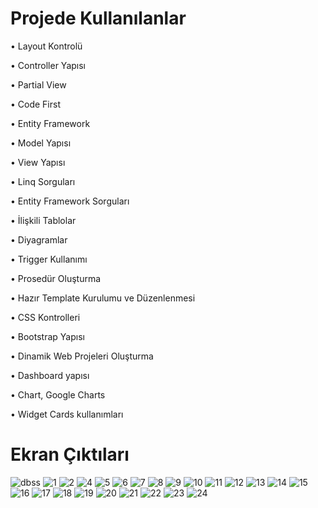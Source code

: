 
# Projede Kullanılanlar
• Layout Kontrolü

• Controller Yapısı

• Partial View

• Code First

• Entity Framework

• Model Yapısı

• View Yapısı

• Linq Sorguları

• Entity Framework Sorguları

• İlişkili Tablolar

• Diyagramlar

• Trigger Kullanımı

• Prosedür Oluşturma

• Hazır Template Kurulumu ve Düzenlenmesi

• CSS Kontrolleri

• Bootstrap Yapısı

• Dinamik Web Projeleri Oluşturma

• Dashboard yapısı

• Chart, Google Charts

• Widget Cards kullanımları

# Ekran Çıktıları
![dbss](https://github.com/user-attachments/assets/86f922b8-2673-42c0-b08b-b1de032c7d27)
![1](https://github.com/user-attachments/assets/e626dabb-81e9-4ca5-bfa4-498df179fe91)
![2](https://github.com/user-attachments/assets/4dc707d1-1c3c-4671-bc24-6d1f1a211775)
![4](https://github.com/user-attachments/assets/26e29cc9-8738-469c-90b4-4348e04c525d)
![5](https://github.com/user-attachments/assets/e0e74bbb-54fe-4c68-b02f-c3ae4c51b3d1)
![6](https://github.com/user-attachments/assets/22a1f453-8ce6-4d7c-8e94-cb882ac2d0f2)
![7](https://github.com/user-attachments/assets/2076fafd-e40e-4c24-a891-d8a29b392f6e)
![8](https://github.com/user-attachments/assets/ba272469-b49b-4cf6-9244-a59eee9b5eb9)
![9](https://github.com/user-attachments/assets/7f837bf1-ff02-40f9-b88c-448bc167f628)
![10](https://github.com/user-attachments/assets/25dd2b66-f238-4dc6-a0d9-813fd12beb82)
![11](https://github.com/user-attachments/assets/8d743e12-9fcc-47de-8813-525ab29f90d0)
![12](https://github.com/user-attachments/assets/4e2b6539-9516-4454-b297-13bde986cc1c)
![13](https://github.com/user-attachments/assets/b9224122-8b00-4bf8-bbf9-49793c1c8a94)
![14](https://github.com/user-attachments/assets/bab50ab4-9168-4578-b7e6-bac565b34e1b)
![15](https://github.com/user-attachments/assets/3c2492c8-7b2a-4ce9-bbbe-a5efbf81ac2e)
![16](https://github.com/user-attachments/assets/6817fcea-7e9a-407e-ab50-c8ca7295d4d5)
![17](https://github.com/user-attachments/assets/aeca5017-5fca-47f6-b74b-bab7d34eacca)
![18](https://github.com/user-attachments/assets/e7c288e6-1bb3-47d4-90b6-2456e2c63dd3)
![19](https://github.com/user-attachments/assets/505caf81-9a77-4949-b421-9537bd271bc1)
![20](https://github.com/user-attachments/assets/84a14dad-6425-4dea-9d45-51c571537032)
![21](https://github.com/user-attachments/assets/1fae9b40-4d54-45a7-b6e2-1d83a8d3e40e)
![22](https://github.com/user-attachments/assets/e8ff85f1-b715-44bd-9810-ab8536531438)
![23](https://github.com/user-attachments/assets/2752d7bf-8299-4b0f-bb29-104841627123)
![24](https://github.com/user-attachments/assets/9a56cc35-46e8-4c61-8287-98a6ba1016a8)
